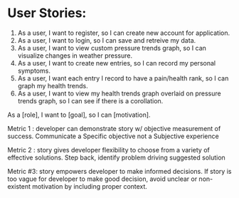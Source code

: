 # User Stories:


1. As a user, I want to register, so I can create new account for application.
1. As a user, I want to login, so I can save and retreive my data.
1. As a user, I want to view custom pressure trends graph, so I can visualize changes in weather pressure.
1. As a user, I want to create new entries, so I can record my personal symptoms.
1. As a user, I want each entry I record to have a pain/health rank, so I can graph my health trends.
1. As a user, I want to view my health trends graph overlaid on pressure trends graph, so I can see if there is a corollation.


As a [role], I want to [goal], so I can [motivation].

Metric 1 : developer can demonstrate story w/ objective measurement of success. Communicate a Specific objective not a Subjective experience

Metric 2 : story gives developer flexibility to choose from a variety of effective solutions. Step back, identify problem driving suggested solution

Metric #3: story empowers developer to make informed decisions. If story is too vague for developer to make good decision, avoid unclear or non-existent motivation by including proper context.
